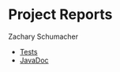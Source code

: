 # Project Reports

Zachary Schumacher

* [Tests](./reports/tests/test/)
* [JavaDoc](./reports/javadoc/)